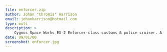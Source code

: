 ```yaml
---
file: enforcer.zip
author: Johan "Chromis" Harrison
email: johanharrison@hotmail.com
type: mots
description: >
    Cygnus Space Works EX-2 Enforcer-class customs & police cruiser. A pretty new ship, designed to compete with Sienar's Blastboat and Mandal Motor's Pursuer, and to be a supplement to Cygnus own Assault transports.  More info in ReadMe file.
date: 09/01/00
screenshot: enforcer.jpg
---
```

